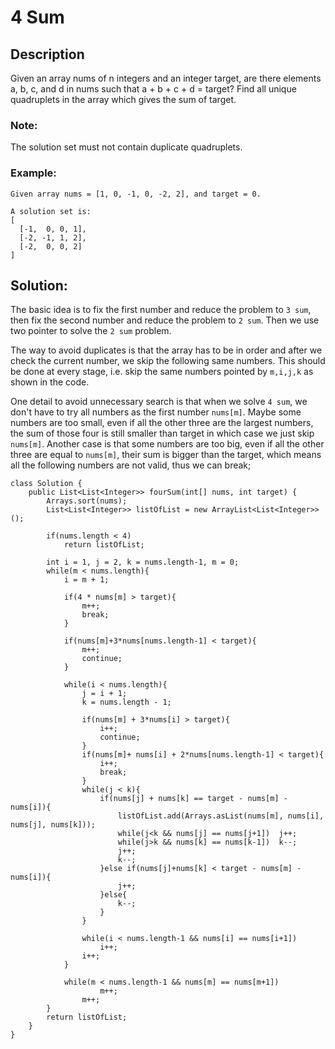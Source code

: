 # 4 Sum

## Description

Given an array nums of n integers and an integer target, are there elements a, b, c, and d in nums such that a + b + c + d = target? Find all unique quadruplets in the array which gives the sum of target.

### Note:

The solution set must not contain duplicate quadruplets.

### Example:

```
Given array nums = [1, 0, -1, 0, -2, 2], and target = 0.

A solution set is:
[
  [-1,  0, 0, 1],
  [-2, -1, 1, 2],
  [-2,  0, 0, 2]
]
```

## Solution:

The basic idea is to fix the first number and reduce the problem to `3 sum`, then fix the second number and reduce the problem to `2 sum`. Then we use two pointer to solve the `2 sum` problem. 

The way to avoid duplicates is that the array has to be in order and after we check the current number, we skip the following same numbers. This should be done at every stage, i.e. skip the same numbers pointed by `m,i,j,k` as shown in the code.

One detail to avoid unnecessary search is that when we solve `4 sum`, we don't have to try all numbers as the first number `nums[m]`. Maybe some numbers are too small, even if all the other three are the largest numbers, the sum of those four is still smaller than target in which case we just skip `nums[m]`. Another case is that some numbers are too big, even if all the other three are equal to `nums[m]`, their sum is bigger than the target, which means all the following numbers are not valid, thus we can break;

```
class Solution {
    public List<List<Integer>> fourSum(int[] nums, int target) {
        Arrays.sort(nums);
        List<List<Integer>> listOfList = new ArrayList<List<Integer>>();
        
        if(nums.length < 4)
            return listOfList;
                    
        int i = 1, j = 2, k = nums.length-1, m = 0;
        while(m < nums.length){
            i = m + 1;
            
            if(4 * nums[m] > target){
                m++;
                break;
            }
                
            if(nums[m]+3*nums[nums.length-1] < target){
                m++;
                continue;
            }
            
            while(i < nums.length){
                j = i + 1; 
                k = nums.length - 1;

                if(nums[m] + 3*nums[i] > target){
                    i++;
                    continue;
                }
                if(nums[m]+ nums[i] + 2*nums[nums.length-1] < target){
                    i++;
                    break;
                }
                while(j < k){
                    if(nums[j] + nums[k] == target - nums[m] - nums[i]){
                        listOfList.add(Arrays.asList(nums[m], nums[i], nums[j], nums[k]));
                        while(j<k && nums[j] == nums[j+1])  j++;
                        while(j>k && nums[k] == nums[k-1])  k--;
                        j++;
                        k--;
                    }else if(nums[j]+nums[k] < target - nums[m] - nums[i]){
                        j++;              
                    }else{
                        k--;
                    }
                }

                while(i < nums.length-1 && nums[i] == nums[i+1])
                    i++;
                i++;
            }
            
            while(m < nums.length-1 && nums[m] == nums[m+1])
                    m++;
                m++;
        }
        return listOfList;
    }
}
```

